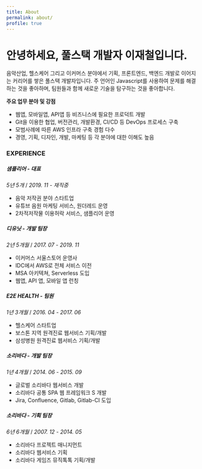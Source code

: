 ```yaml
---
title: About
permalink: about/
profile: true
---
```


# 안녕하세요, 풀스택 개발자 이재철입니다.

음악산업, 헬스케어 그리고 이커머스 분야에서 기획, 프론트엔드, 백엔드 개발로 이어지는 커리어를 쌓은 풀스택 개발자입니다. 주 언어인 Javascript를 사용하여 문제를 해결하는 것을 좋아하며, 팀원들과 함께 새로운 기술을 탐구하는 것을 좋아합니다.

**주요 업무 분야 및 강점**

* 웹앱, 모바일앱, API앱 등 비즈니스에 필요한 프로덕트 개발
* Git을 이용한 협업, 버전관리, 개발환경, CI/CD 등 DevOps 프로세스 구축
* 모범사례에 따른 AWS 인프라 구축 경험 다수
* 경영, 기획, 디자인, 개발, 마케팅 등 각 분야에 대한 이해도 높음

### EXPERIENCE

##### 샘플리어 - _대표_

_5년 5개_ / _2019. 11 - 재직중_

* 음악 저작권 분야 스타트업
* 유튜브 음원 마케팅 서비스, 원더레드 운영
* 2차적저작물 이용허락 서비스, 샘플리어 운영

##### 디유닛 - _개발 팀장_

_2년 5개월_ / _2017. 07 - 2019. 11_

* 이커머스 서울스토어 운영사
* IDC에서 AWS로 전체 서비스 이전
* MSA 아키텍쳐, Serverless 도입
* 웹앱, API 앱, 모바일 앱 런칭

##### E2E HEALTH - _팀원_

_1년 3개월_ / _2016. 04 - 2017. 06_

* 헬스케어 스타트업
* 보스톤 지역 원격진료 웹서비스 기획/개발
* 삼성병원 원격진료 웹서비스 기획/개발

##### 소리바다 - _개발 팀장_

_1년 4개월_ / _2014. 06 - 2015. 09_

* 글로벌 소리바다 웹서비스 개발
* 소리바다 공통 SPA 웹 프레임워크 S 개발
* Jira, Confluence, Gitlab, Gitlab-CI 도입

##### 소리바다 - _기획 팀장_

_6년 6개월_ / _2007. 12 - 2014. 05_

* 소리바다 프로젝트 매니지먼트
* 소리바다 웹서비스 기획
* 소리바다 게임즈 뮤직톡톡 기획/개발
